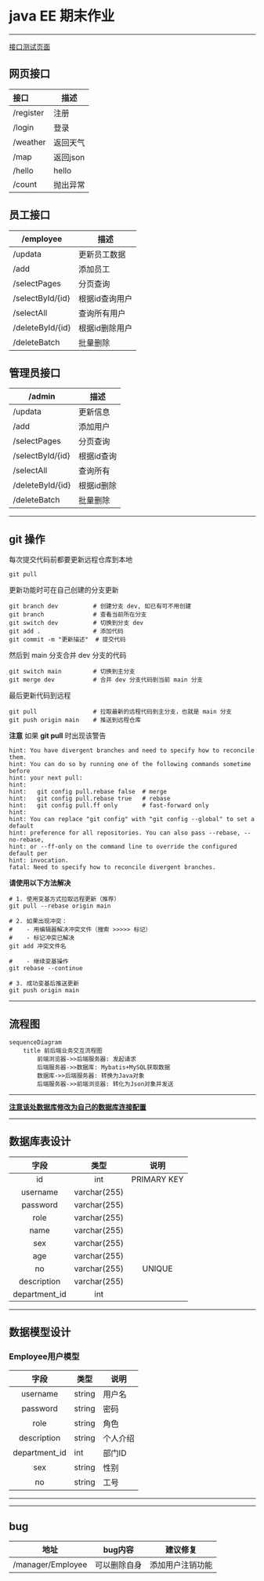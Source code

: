 # java EE 期末作业

---
[接口测试页面](http://localhost:8080/swagger-ui/index.html)

## 网页接口
| 接口         | 描述     |
|:-----------|--------|
| /register  | 注册     |
| /login     | 登录     |
| /weather   | 返回天气   |
| /map       | 返回json |
| /hello     | hello  |
| /count     | 抛出异常   |

## 员工接口
| /employee        | 描述       |
|------------------|----------|
| /updata          | 更新员工数据   |
| /add             | 添加员工     |
| /selectPages     | 分页查询     |
| /selectById/{id} | 根据id查询用户 |
| /selectAll       | 查询所有用户   |
| /deleteById/{id} | 根据id删除用户 |
| /deleteBatch     | 批量删除     |

## 管理员接口
| /admin           | 描述     |
|------------------|--------|
| /updata          | 更新信息   |
| /add             | 添加用户   |
| /selectPages     | 分页查询   |
| /selectById/{id} | 根据id查询 |
| /selectAll       | 查询所有   |
| /deleteById/{id} | 根据id删除 |
| /deleteBatch     | 批量删除   |
---
## git 操作

每次提交代码前都要更新远程仓库到本地
```
git pull
```

更新功能时可在自己创建的分支更新
```
git branch dev          # 创建分支 dev, 如已有可不用创建
git branch              # 查看当前所在分支
git switch dev          # 切换到分支 dev
git add .               # 添加代码
git commit -m "更新描述"  # 提交代码  
```

然后到 main 分支合并 dev 分支的代码
```
git switch main         # 切换到主分支
git merge dev           # 合并 dev 分支代码到当前 main 分支
```

最后更新代码到远程
```
git pull                # 拉取最新的远程代码到主分支，也就是 main 分支
git push origin main    # 推送到远程仓库
```

**注意**
如果 **git pull** 时出现该警告
```
hint: You have divergent branches and need to specify how to reconcile them.
hint: You can do so by running one of the following commands sometime before
hint: your next pull:
hint: 
hint:   git config pull.rebase false  # merge
hint:   git config pull.rebase true   # rebase
hint:   git config pull.ff only       # fast-forward only
hint: 
hint: You can replace "git config" with "git config --global" to set a default
hint: preference for all repositories. You can also pass --rebase, --no-rebase,
hint: or --ff-only on the command line to override the configured default per
hint: invocation.
fatal: Need to specify how to reconcile divergent branches.
```
**请使用以下方法解决**
```
# 1. 使用变基方式拉取远程更新（推荐）
git pull --rebase origin main

# 2. 如果出现冲突：
#    - 用编辑器解决冲突文件（搜索 >>>>> 标记）
#    - 标记冲突已解决
git add 冲突文件名

#    - 继续变基操作
git rebase --continue

# 3. 成功变基后推送更新
git push origin main
```

---
## 流程图
```mermaid
sequenceDiagram
    title 前后端业务交互流程图
        前端浏览器->>后端服务器: 发起请求
        后端服务器->>数据库: Mybatis+MySQL获取数据
        数据库->>后端服务器: 转换为Java对象
        后端服务器->>前端浏览器: 转化为Json对象并发送
```
---
**[注意该处数据库修改为自己的数据库连接配置](src/main/resources/application.yml)**

---
## 数据库表设计
|      字段       |       类型       |      说明       |
|:-------------:|:--------------:|:-------------:|
|      id       |      int       |  PRIMARY KEY  |
|   username    |  varchar(255)  |               |
|   password    |  varchar(255)  |               |
|     role      |  varchar(255)  |               |
|     name      |  varchar(255)  |               |
|      sex      |  varchar(255)  |               |
|      age      |  varchar(255)  |               |
|      no       |  varchar(255)  |    UNIQUE     |
|  description  |  varchar(255)  |               |
| department_id |      int       |               |

---

## 数据模型设计
### Employee用户模型
|      字段       | 类型     | 说明   |
|:-------------:|--------|------|
|   username    | string | 用户名  |
|   password    | string | 密码   |
|     role      | string | 角色   |
|  description  | string | 个人介绍 |
| department_id | int    | 部门ID |
|      sex      | string | 性别   |
|      no       | string | 工号   |
---

---
## bug
| 地址                | bug内容  | 建议修复     |
|-------------------|--------|----------|
| /manager/Employee | 可以删除自身 | 添加用户注销功能 |


